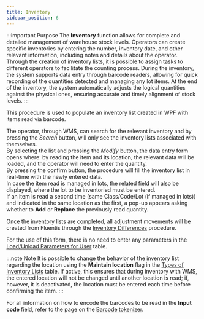 ```yaml
---
title: Inventory 
sidebar_position: 6
---
```


:::important Purpose
The **Inventory** function allows for complete and detailed management of warehouse stock levels. Operators can create specific inventories by entering the number, inventory date, and other relevant information, including notes and details about the operator. Through the creation of inventory lists, it is possible to assign tasks to different operators to facilitate the counting process. During the inventory, the system supports data entry through barcode readers, allowing for quick recording of the quantities detected and managing any lot items. At the end of the inventory, the system automatically adjusts the logical quantities against the physical ones, ensuring accurate and timely alignment of stock levels.
:::

This procedure is used to populate an inventory list created in WPF with items read via barcode.

The operator, through WMS, can search for the relevant inventory and by pressing the *Search* button, will only see the inventory lists associated with themselves.        
By selecting the list and pressing the *Modify* button, the data entry form opens where: by reading the item and its location, the relevant data will be loaded, and the operator will need to enter the quantity.           
By pressing the confirm button, the procedure will fill the inventory list in real-time with the newly entered data.         
In case the item read is managed in lots, the related field will also be displayed, where the lot to be inventoried must be entered.         
If an item is read a second time (same Class/Code/Lot (if managed in lots)) and indicated in the same location as the first, a pop-up appears asking whether to **Add** or **Replace** the previously read quantity.

Once the inventory lists are completed, all adjustment movements will be created from Fluentis through the [Inventory Differences](/docs/logistics/physical-inventory/stock-difference) procedure.

For the use of this form, there is no need to enter any parameters in the [Load/Unload Parameters for User](/docs/configurations/parameters/general-parameters/deliverynotes-grouping) table.

:::note Note 
It is possible to change the behavior of the inventory list regarding the location using the **Maintain location** flag in the [Types of Inventory Lists](/docs/configurations/tables/logistics/stock-lists-types) table. If active, this ensures that during inventory with WMS, the entered location will not be changed until another location is read; if, however, it is deactivated, the location must be entered each time before confirming the item.
:::

For all information on how to encode the barcodes to be read in the **Input code** field, refer to the page on the [Barcode tokenizer](/docs/configurations/tables/general-settings/barcode-tokenizer).